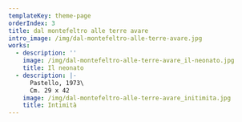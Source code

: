 ```yaml
---
templateKey: theme-page
orderIndex: 3
title: dal montefeltro alle terre avare
intro_image: /img/dal-montefeltro-alle-terre-avare.jpg
works:
  - description: ''
    image: /img/dal-montefeltro-alle-terre-avare_il-neonato.jpg
    title: Il neonato
  - description: |-
      Pastello, 1973\
      Cm. 29 x 42
    image: /img/dal-montefeltro-alle-terre-avare_initimita.jpg
    title: Intimità
---
```


